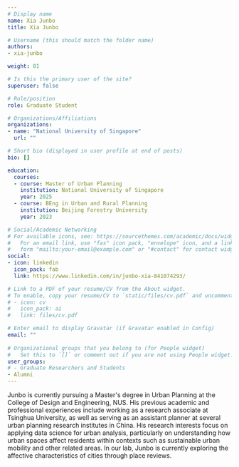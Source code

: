 ```yaml
---
# Display name
name: Xia Junbo
title: Xia Junbo

# Username (this should match the folder name)
authors:
- xia-junbo

weight: 81

# Is this the primary user of the site?
superuser: false

# Role/position
role: Graduate Student

# Organizations/Affiliations
organizations:
- name: "National University of Singapore"
  url: ""

# Short bio (displayed in user profile at end of posts)
bio: []

education:
  courses:
  - course: Master of Urban Planning
    institution: National University of Singapore
    year: 2025
  - course: BEng in Urban and Rural Planning
    institution: Beijing Forestry University
    year: 2023

# Social/Academic Networking
# For available icons, see: https://sourcethemes.com/academic/docs/widgets/#icons
#   For an email link, use "fas" icon pack, "envelope" icon, and a link in the
#   form "mailto:your-email@example.com" or "#contact" for contact widget.
social:
- icon: linkedin
  icon_pack: fab
  link: https://www.linkedin.com/in/junbo-xia-841074293/

# Link to a PDF of your resume/CV from the About widget.
# To enable, copy your resume/CV to `static/files/cv.pdf` and uncomment the lines below.  
# - icon: cv
#   icon_pack: ai
#   link: files/cv.pdf

# Enter email to display Gravatar (if Gravatar enabled in Config)
email: ""
  
# Organizational groups that you belong to (for People widget)
#   Set this to `[]` or comment out if you are not using People widget.  
user_groups:
# - Graduate Researchers and Students
- Alumni
---
```


Junbo is currently pursuing a Master's degree in Urban Planning at the College of Design and Engineering, NUS. His previous academic and professional experiences include working as a research associate at Tsinghua University, as well as serving as an assistant planner at several urban planning research institutes in China. His research interests focus on applying data science for urban analysis, particularly on understanding how urban spaces affect residents within contexts such as sustainable urban mobility and other related areas. In our lab, Junbo is currently exploring the affective characteristics of cities through place reviews.
